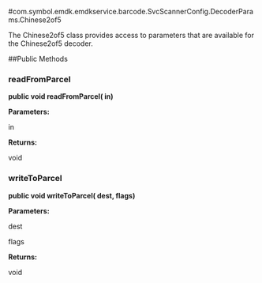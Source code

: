 #com.symbol.emdk.emdkservice.barcode.SvcScannerConfig.DecoderParams.Chinese2of5

The Chinese2of5 class provides access to parameters that are
 available for the Chinese2of5 decoder.



##Public Methods

### readFromParcel

**public void readFromParcel( in)**



**Parameters:**

in

**Returns:**

void

### writeToParcel

**public void writeToParcel( dest,  flags)**



**Parameters:**

dest

flags

**Returns:**

void

